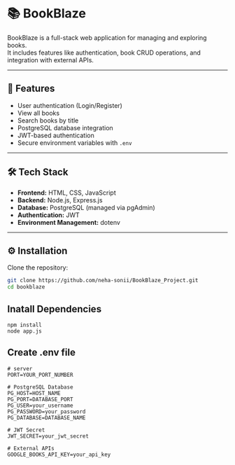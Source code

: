 # 📚 BookBlaze

BookBlaze is a full-stack web application for managing and exploring books.  
It includes features like authentication, book CRUD operations, and integration with external APIs.

---

## 🚀 Features
- User authentication (Login/Register)
- View all books
- Search books by title
- PostgreSQL database integration
- JWT-based authentication
- Secure environment variables with `.env`

---

## 🛠️ Tech Stack
- **Frontend:** HTML, CSS, JavaScript
- **Backend:** Node.js, Express.js
- **Database:** PostgreSQL (managed via pgAdmin)
- **Authentication:** JWT
- **Environment Management:** dotenv

---

## ⚙️ Installation

Clone the repository:
```bash
git clone https://github.com/neha-sonii/BookBlaze_Project.git
cd bookblaze
```
## Inatall Dependencies

```
npm install
node app.js
```

## Create .env file

```
# server
PORT=YOUR_PORT_NUMBER

# PostgreSQL Database
PG_HOST=HOST_NAME
PG_PORT=DATABASE_PORT
PG_USER=your_username
PG_PASSWORD=your_password
PG_DATABASE=DATABASE_NAME

# JWT Secret
JWT_SECRET=your_jwt_secret

# External APIs
GOOGLE_BOOKS_API_KEY=your_api_key
```
